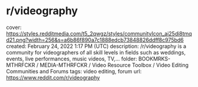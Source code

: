 # r/videography

cover: https://styles.redditmedia.com/t5_2qwgz/styles/communityIcon_ai25di8tmqd21.png?width=256&s=a6b86f890a7c1888edcb73848826ddff8c975bd6
created: February 24, 2022 1:17 PM (UTC)
description: /r/videography is a community for videographers of all skill levels in fields such as weddings, events, live performances, music videos, TV,...
folder: BOOKMRKS-MTHRFCKR / MEDIA-MTHRFCKR / Video Resource Toolbox / Video Editing Communities and Forums
tags: video editing, forum
url: https://www.reddit.com/r/videography